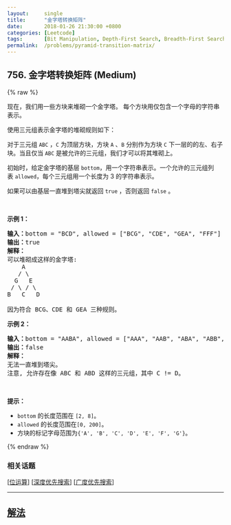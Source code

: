 ```yaml
---
layout:     single
title:      "金字塔转换矩阵"
date:       2018-01-26 21:30:00 +0800
categories: [Leetcode]
tags:       [Bit Manipulation, Depth-First Search, Breadth-First Search]
permalink:  /problems/pyramid-transition-matrix/
---
```


## 756. 金字塔转换矩阵 (Medium)

{% raw %}

<p>现在，我们用一些方块来堆砌一个金字塔。 每个方块用仅包含一个字母的字符串表示。</p>

<p>使用三元组表示金字塔的堆砌规则如下：</p>

<p>对于三元组 <code>ABC</code> ，<code>C</code> 为顶层方块，方块 <code>A</code> 、<code>B</code> 分别作为方块 <code>C</code> 下一层的的左、右子块。当且仅当 <code>ABC</code> 是被允许的三元组，我们才可以将其堆砌上。</p>

<p>初始时，给定金字塔的基层 <code>bottom</code>，用一个字符串表示。一个允许的三元组列表 <code>allowed</code>，每个三元组用一个长度为 3 的字符串表示。</p>

<p>如果可以由基层一直堆到塔尖就返回 <code>true</code> ，否则返回 <code>false</code> 。</p>

<p> </p>

<p><strong>示例 1：</strong></p>

<pre>
<strong>输入：</strong>bottom = "BCD", allowed = ["BCG", "CDE", "GEA", "FFF"]
<strong>输出：</strong>true
<strong>解释：</strong>
可以堆砌成这样的金字塔:
    A
   / \
  G   E
 / \ / \
B   C   D

因为符合 BCG、CDE 和 GEA 三种规则。
</pre>

<p><strong>示例 2：</strong></p>

<pre>
<strong>输入：</strong>bottom = "AABA", allowed = ["AAA", "AAB", "ABA", "ABB", "BAC"]
<strong>输出：</strong>false
<strong>解释：</strong>
无法一直堆到塔尖。
注意, 允许存在像 ABC 和 ABD 这样的三元组，其中 C != D。
</pre>

<p> </p>

<p><strong>提示：</strong></p>

<ul>
	<li><code>bottom</code> 的长度范围在 <code>[2, 8]</code>。</li>
	<li><code>allowed</code> 的长度范围在<code>[0, 200]</code>。</li>
	<li>方块的标记字母范围为<code>{'A', 'B', 'C', 'D', 'E', 'F', 'G'}</code>。</li>
</ul>

{% endraw %}

### 相关话题
  [[位运算](https://github.com/openset/leetcode/tree/master/tag/bit-manipulation/README.md)]
  [[深度优先搜索](https://github.com/openset/leetcode/tree/master/tag/depth-first-search/README.md)]
  [[广度优先搜索](https://github.com/openset/leetcode/tree/master/tag/breadth-first-search/README.md)]

---

## [解法](https://github.com/openset/leetcode/tree/master/problems/pyramid-transition-matrix)
